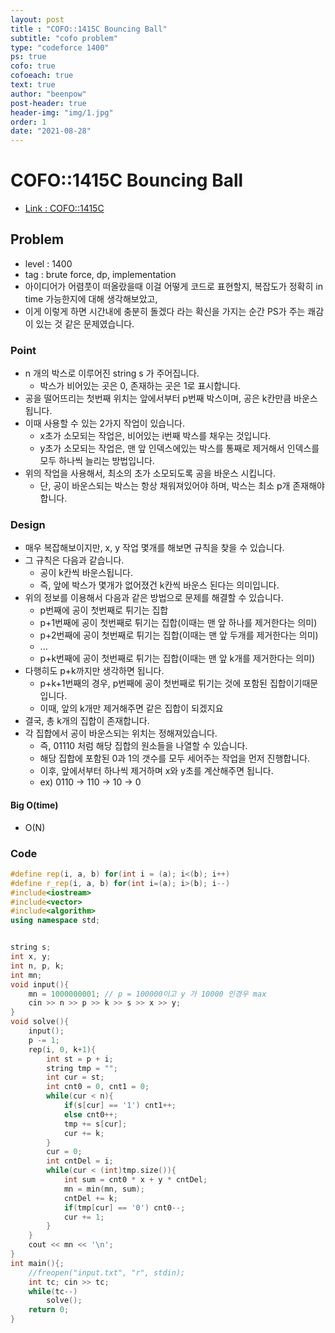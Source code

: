 ```yaml
---
layout: post
title : "COFO::1415C Bouncing Ball"
subtitle: "cofo problem"
type: "codeforce 1400"
ps: true
cofo: true
cofoeach: true
text: true
author: "beenpow"
post-header: true
header-img: "img/1.jpg"
order: 1
date: "2021-08-28"
---
```

# COFO::1415C Bouncing Ball
- [Link : COFO::1415C](https://codeforces.com/problemset/problem/1415/C)

## Problem 

- level : 1400
- tag : brute force, dp, implementation
- 아이디어가 어렴풋이 떠올랐을때 이걸 어떻게 코드로 표현할지, 복잡도가 정확히 in time 가능한지에 대해 생각해보았고,
- 이게 이렇게 하면 시간내에 충분히 돌겠다 라는 확신을 가지는 순간 PS가 주는 쾌감이 있는 것 같은 문제였습니다.

### Point
- n 개의 박스로 이루어진 string s 가 주어집니다.
  - 박스가 비어있는 곳은 0, 존재하는 곳은 1로 표시합니다.
- 공을 떨어뜨리는 첫번째 위치는 앞에서부터 p번째 박스이며, 공은 k칸만큼 바운스됩니다.
- 이때 사용할 수 있는 2가지 작업이 있습니다.
  - x초가 소모되는 작업은, 비어있는 i번째 박스를 채우는 것입니다.
  - y초가 소모되는 작업은, 맨 앞 인덱스에있는 박스를 통째로 제거해서 인덱스를 모두 하나씩 늘리는 방법입니다.
- 위의 작업을 사용해서, 최소의 초가 소모되도록 공을 바운스 시킵니다.
  - 단, 공이 바운스되는 박스는 항상 채워져있어야 하며, 박스는 최소 p개 존재해야합니다.

### Design
- 매우 복잡해보이지만, x, y 작업 몇개를 해보면 규칙을 찾을 수 있습니다.
- 그 규칙은 다음과 같습니다.
  - 공이 k칸씩 바운스됩니다.
  - 즉, 앞에 박스가 몇개가 없어졌건 k칸씩 바운스 된다는 의미입니다.
- 위의 정보를 이용해서 다음과 같은 방법으로 문제를 해결할 수 있습니다.
  - p번째에 공이 첫번째로 튀기는 집합
  - p+1번째에 공이 첫번째로 튀기는 집합(이때는 맨 앞 하나를 제거한다는 의미)
  - p+2번째에 공이 첫번째로 튀기는 집합(이때는 맨 앞 두개를 제거한다는 의미)
  - ...
  - p+k번째에 공이 첫번째로 튀기는 집합(이때는 맨 앞 k개를 제거한다는 의미)
- 다행히도 p+k까지만 생각하면 됩니다.
  - p+k+1번째의 경우, p번째에 공이 첫번째로 튀기는 것에 포함된 집합이기때문입니다.
  - 이때, 앞의 k개만 제거해주면 같은 집합이 되겠지요
- 결국, 총 k개의 집합이 존재합니다.
- 각 집합에서 공이 바운스되는 위치는 정해져있습니다.
  - 즉, 01110 처럼 해당 집합의 원소들을 나열할 수 있습니다.
  - 해당 집합에 포함된 0과 1의 갯수를 모두 세어주는 작업을 먼저 진행합니다.
  - 이후, 앞에서부터 하나씩 제거하며 x와 y초를 계산해주면 됩니다.
  - ex) 0110 -> 110 -> 10 -> 0

#### Big O(time)
- O(N)

### Code

```cpp
#define rep(i, a, b) for(int i = (a); i<(b); i++)
#define r_rep(i, a, b) for(int i=(a); i>(b); i--)
#include<iostream>
#include<vector>
#include<algorithm>
using namespace std;


string s;
int x, y;
int n, p, k;
int mn;
void input(){
    mn = 1000000001; // p = 100000이고 y 가 10000 인경우 max
    cin >> n >> p >> k >> s >> x >> y;
}
void solve(){
    input();
    p -= 1;
    rep(i, 0, k+1){
        int st = p + i;
        string tmp = "";
        int cur = st;
        int cnt0 = 0, cnt1 = 0;
        while(cur < n){
            if(s[cur] == '1') cnt1++;
            else cnt0++;
            tmp += s[cur];
            cur += k;
        }
        cur = 0;
        int cntDel = i;
        while(cur < (int)tmp.size()){
            int sum = cnt0 * x + y * cntDel;
            mn = min(mn, sum);
            cntDel += k;
            if(tmp[cur] == '0') cnt0--;
            cur += 1;
        }
    }
    cout << mn << '\n';
}
int main(){;
    //freopen("input.txt", "r", stdin);
    int tc; cin >> tc;
    while(tc--)
        solve();
    return 0;
}
```
